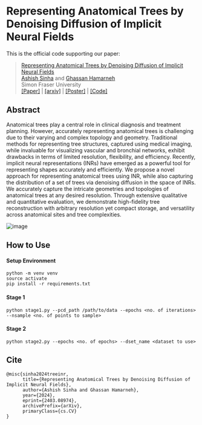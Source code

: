 # Representing Anatomical Trees by Denoising Diffusion of Implicit Neural Fields
This is the official code supporting our paper:
> [Representing Anatomical Trees by Denoising Diffusion of Implicit Neural Fields](https://arxiv.org/abs/2403.08974) </br>
> [Ashish Sinha](https://sinashish.github.io/) and [Ghassan Hamarneh](https://www.medicalimageanalysis.com/home) </br>
> Simon Fraser University </br>
> [[Paper]](./assets/paper.pdf) | [[arxiv]](https://arxiv.org/abs/2403.08974) | [[Poster]](./assets/poster.pdf) | [[Code]](./)

## Abstract

Anatomical trees play a central role in clinical diagnosis and treatment planning. However, accurately representing anatomical trees is challenging due to their varying and complex topology and geometry.
Traditional methods for representing tree structures, captured using medical imaging, while invaluable for visualizing vascular and bronchial networks, exhibit drawbacks in terms of limited resolution, flexibility, and efficiency. Recently, implicit neural representations (INRs) have emerged as a powerful tool for representing shapes accurately and efficiently. We propose a novel approach for representing anatomical trees using INR, while also capturing the distribution of a set of trees via denoising diffusion in the space of INRs. We accurately capture the intricate geometries and topologies of anatomical trees at any desired resolution. Through extensive qualitative and quantitative evaluation, we demonstrate high-fidelity tree reconstruction with arbitrary resolution yet compact storage, and versatility across anatomical sites and tree complexities.

![image](https://github.com/sinAshish/TreeDiffusion/assets/21974209/e7d49e8e-429c-45e1-99cb-9e05b238a22c)

## How to Use 

#### Setup Environment
```
python -m venv venv
source activate
pip install -r requirements.txt
```

#### Stage 1
```
python stage1.py --pcd_path /path/to/data --epochs <no. of iterations> --nsample <no. of points to sample>
```

#### Stage 2
```
python stage2.py --epochs <no. of epochs> --dset_name <dataset to use>
```

## Cite

```
@misc{sinha2024treeinr,
      title={Representing Anatomical Trees by Denoising Diffusion of Implicit Neural Fields}, 
      author={Ashish Sinha and Ghassan Hamarneh},
      year={2024},
      eprint={2403.08974},
      archivePrefix={arXiv},
      primaryClass={cs.CV}
}
```
